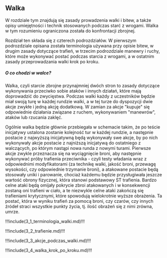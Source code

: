 ## Walka

W rozdziale tym znajdują się zasady prowadzenia walki i bitew, a także opisy umiejętności i technik stosowanych podczas starć z wrogami. Walka w tym rozumieniu ograniczona została do konfrontacji zbrojnej.

Rozdział ten składa się z czterech podrozdziałów. W pierwszym podrozdziale opisana została terminologia używana przy opisie bitew,  w drugim zasady dotyczące trafień, w trzecim podrozdziale manewry i ruchy, które może wykonywać postać podczas starcia z wrogami, a w ostatnim zasady przeprowadzania walki krok po kroku.

<h5>O co chodzi  w walce?</h5>

Walka, czyli starcie zbrojne przynajmniej dwóch stron to zasady dotyczące wykonywania przeciwko sobie ataków i innych działań, które mają doprowadzić do zwycięstwa. Podczas walki każdy z uczestników będzie miał swoją turę w każdej rundzie walki, a w tej turze do dyspozycji dwie akcje zwykłe i jedną akcję dodatkową. W zamian za akcje "kupuje" się odpowiednie działania związane z ruchem, wykonywaniem "manewrów", ataków lub rzucania zaklęć. 

Ogólnie walka będzie głównie przebiegała w schemacie takim, że po teście inicjatywy ustalona zostanie kolejność tur w każdej rundzie, a następnie postacie z najwyższą inicjatywną będą wykonywały swe akcje, by po nich wykonywały akcje postacie z najniższą inicjatywą do ostatniego z walczących, po którym nastąpi nowa runda z nowymi turami. Pierwsze akcje zwykle przeznacza się na wyciągnięcie broni, aby następnie wykonywać próby trafienia przeciwnika - czyli testy władania wraz z odpowiednimi modyfikatorami (za technikę walki, jakość broni, przewagę wysokości, czy odpowiednie trzymanie broni), a atakowane postacie będą stosowały uniki i parowanie, chociaż każdemu będzie przysługiwała jeszcze wartość obrony fizycznej, która stanowi podstawowy ST trafienia. Bardzo celne ataki będą omijały pokrycie zbroi atakowanych i w konsekwencji zostaną oni trafieni w ciało, a te niezwykle celne ataki zakończą się trafieniami krytycznymi, które spowodują wielokrotnie wyższe obrażenia. Ta postać, która w wyniku trafień za pomocą broni, czy czarów, czy innych źródeł straci wszystkie punkty życia, tj. ilość obrażeń się z nimi zrówna, umrze. 

!!!include(3_1_terminologia_walki.md)!!!

!!!include(3_2_trafienie.md)!!!

!!!include(3_3_akcje_podczas_walki.md)!!!

!!!include(3_4_walka_krok_po_kroku.md)!!!